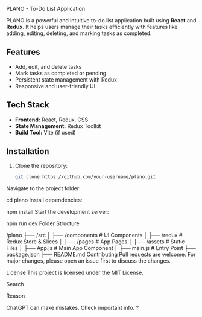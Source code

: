  PLANO - To-Do List Application

PLANO is a powerful and intuitive to-do list application built using **React** and **Redux**. It helps users manage their tasks efficiently with features like adding, editing, deleting, and marking tasks as completed.

## Features
- Add, edit, and delete tasks
- Mark tasks as completed or pending
- Persistent state management with Redux
- Responsive and user-friendly UI

## Tech Stack
- **Frontend:** React, Redux, CSS
- **State Management:** Redux Toolkit
- **Build Tool:** Vite (if used)

## Installation

1. Clone the repository:
   ```sh
   git clone https://github.com/your-username/plano.git
Navigate to the project folder:

cd plano
Install dependencies:

npm install
Start the development server:

npm run dev
Folder Structure

/plano
  ├── /src
  │   ├── /components  # UI Components
  │   ├── /redux       # Redux Store & Slices
  │   ├── /pages       # App Pages
  │   ├── /assets      # Static Files
  │   ├── App.js       # Main App Component
  │   ├── main.js      # Entry Point
  ├── package.json
  ├── README.md
Contributing
Pull requests are welcome. For major changes, please open an issue first to discuss the changes.

License
This project is licensed under the MIT License.












Search

Reason

ChatGPT can make mistakes. Check important info.
?

